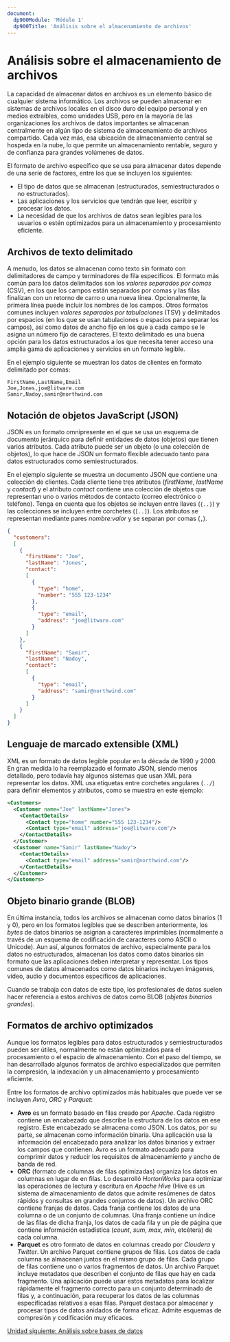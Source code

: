 ```yaml
---
document:
  dp900Module: 'Módulo 1'
  dp900Title: 'Análisis sobre el almacenamiento de archivos'
---
```


# Análisis sobre el almacenamiento de archivos

La capacidad de almacenar datos en archivos es un elemento básico de cualquier sistema informático. Los archivos se pueden almacenar en sistemas de archivos locales en el disco duro del equipo personal y en medios extraíbles, como unidades USB, pero en la mayoría de las organizaciones los archivos de datos importantes se almacenan centralmente en algún tipo de sistema de almacenamiento de archivos compartido. Cada vez más, esa ubicación de almacenamiento central se hospeda en la nube, lo que permite un almacenamiento rentable, seguro y de confianza para grandes volúmenes de datos.

El formato de archivo específico que se usa para almacenar datos depende de una serie de factores, entre los que se incluyen los siguientes:

* El tipo de datos que se almacenan (estructurados, semiestructurados o no estructurados).
* Las aplicaciones y los servicios que tendrán que leer, escribir y procesar los datos.
* La necesidad de que los archivos de datos sean legibles para los usuarios o estén optimizados para un almacenamiento y procesamiento eficiente.

## Archivos de texto delimitado

A menudo, los datos se almacenan como texto sin formato con delimitadores de campo y terminadores de fila específicos. El formato más común para los datos delimitados son los _valores separados por comas_ (CSV), en los que los campos están separados por comas y las filas finalizan con un retorno de carro o una nueva línea. Opcionalmente, la primera línea puede incluir los nombres de los campos. Otros formatos comunes incluyen _valores separados por tabulaciones_ (TSV) y delimitados por espacios (en los que se usan tabulaciones o espacios para separar los campos), así como datos de ancho fijo en los que a cada campo se le asigna un número fijo de caracteres. El texto delimitado es una buena opción para los datos estructurados a los que necesita tener acceso una amplia gama de aplicaciones y servicios en un formato legible.

En el ejemplo siguiente se muestran los datos de clientes en formato delimitado por comas:

```csv
FirstName,LastName,Email
Joe,Jones,joe@litware.com
Samir,Nadoy,samir@northwind.com
```

## Notación de objetos JavaScript (JSON)

JSON es un formato omnipresente en el que se usa un esquema de documento jerárquico para definir entidades de datos (objetos) que tienen varios atributos. Cada atributo puede ser un objeto (o una colección de objetos), lo que hace de JSON un formato flexible adecuado tanto para datos estructurados como semiestructurados.

En el ejemplo siguiente se muestra un documento JSON que contiene una colección de clientes. Cada cliente tiene tres atributos (_firstName_, _lastName_ y _contact_) y el atributo _contact_ contiene una colección de objetos que representan uno o varios métodos de contacto (correo electrónico o teléfono). Tenga en cuenta que los objetos se incluyen entre llaves (`{..}`) y las colecciones se incluyen entre corchetes (`[..]`). Los atributos se representan mediante pares _nombre:valor_ y se separan por comas (`,`).

```json
{
  "customers":
  [
    {
      "firstName": "Joe",
      "lastName": "Jones",
      "contact":
      [
        {
          "type": "home",
          "number": "555 123-1234"
        },
        {
          "type": "email",
          "address": "joe@litware.com"
        }
      ]
    },
    {
      "firstName": "Samir",
      "lastName": "Nadoy",
      "contact":
      [
        {
          "type": "email",
          "address": "samir@northwind.com"
        }
      ]
    }
  ]
}
```

## Lenguaje de marcado extensible (XML)

XML es un formato de datos legible popular en la década de 1990 y 2000. En gran medida lo ha reemplazado el formato JSON, siendo menos detallado, pero todavía hay algunos sistemas que usan XML para representar los datos. XML usa etiquetas entre corchetes angulares (`../`) para definir elementos y atributos, como se muestra en este ejemplo:

```xml
<Customers>
  <Customer name="Joe" lastName="Jones">
    <ContactDetails>
      <Contact type="home" number="555 123-1234"/>
      <Contact type="email" address="joe@litware.com"/>
    </ContactDetails>
  </Customer>
  <Customer name="Samir" lastName="Nadoy">
    <ContactDetails>
      <Contact type="email" address="samir@northwind.com"/>
    </ContactDetails>
  </Customer>
</Customers>
```

## Objeto binario grande (BLOB)

En última instancia, todos los archivos se almacenan como datos binarios (1 y 0), pero en los formatos legibles que se describen anteriormente, los _bytes_ de datos binarios se asignan a caracteres imprimibles (normalmente a través de un esquema de codificación de caracteres como ASCII o Unicode). Aun así, algunos formatos de archivo, especialmente para los datos no estructurados, almacenan los datos como datos binarios sin formato que las aplicaciones deben interpretar y representar. Los tipos comunes de datos almacenados como datos binarios incluyen imágenes, vídeo, audio y documentos específicos de aplicaciones.

Cuando se trabaja con datos de este tipo, los profesionales de datos suelen hacer referencia a estos archivos de datos como BLOB (_objetos binarios grandes_).

## Formatos de archivo optimizados

Aunque los formatos legibles para datos estructurados y semiestructurados pueden ser útiles, normalmente no están optimizados para el procesamiento o el espacio de almacenamiento. Con el paso del tiempo, se han desarrollado algunos formatos de archivo especializados que permiten la compresión, la indexación y un almacenamiento y procesamiento eficiente.

Entre los formatos de archivo optimizados más habituales que puede ver se incluyen _Avro_, _ORC_ y _Parquet_:

* __Avro__ es un formato basado en filas creado por _Apache_. Cada registro contiene un encabezado que describe la estructura de los datos en ese registro. Este encabezado se almacena como JSON. Los datos, por su parte, se almacenan como información binaria. Una aplicación usa la información del encabezado para analizar los datos binarios y extraer los campos que contienen. Avro es un formato adecuado para comprimir datos y reducir los requisitos de almacenamiento y ancho de banda de red.
* __ORC__ (formato de columnas de filas optimizadas) organiza los datos en columnas en lugar de en filas. Lo desarrolló _HortonWorks_ para optimizar las operaciones de lectura y escritura en _Apache Hive_ (Hive es un sistema de almacenamiento de datos que admite resúmenes de datos rápidos y consultas en grandes conjuntos de datos). Un archivo ORC contiene franjas de datos. Cada franja contiene los datos de una columna o de un conjunto de columnas. Una franja contiene un índice de las filas de dicha franja, los datos de cada fila y un pie de página que contiene información estadística (_count_, _sum_, _max_, _min_, etcètera) de cada columna.
* __Parquet__ es otro formato de datos en columnas creado por _Cloudera_ y _Twitter_. Un archivo Parquet contiene grupos de filas. Los datos de cada columna se almacenan juntos en el mismo grupo de filas. Cada grupo de filas contiene uno o varios fragmentos de datos. Un archivo Parquet incluye metadatos que describen el conjunto de filas que hay en cada fragmento. Una aplicación puede usar estos metadatos para localizar rápidamente el fragmento correcto para un conjunto determinado de filas y, a continuación, para recuperar los datos de las columnas especificadas relativos a esas filas. Parquet destaca por almacenar y procesar tipos de datos anidados de forma eficaz. Admite esquemas de compresión y codificación muy eficaces.

[Unidad siguiente: Análisis sobre bases de datos](04-databases.md)
